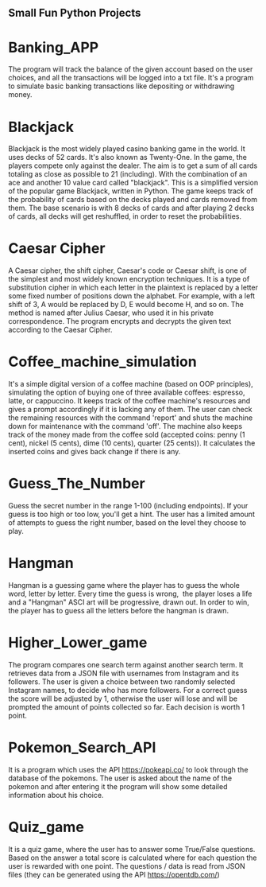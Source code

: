 ## Small Fun Python Projects


# Banking_APP
The program will track the balance of the given account based on the user choices,
and all the transactions will be logged into a txt file. It's a program to simulate basic banking transactions like depositing or withdrawing money.
  
# Blackjack
Blackjack is the most widely played casino banking game in the world. 
It uses decks of 52 cards. It's also known as Twenty-One. In the game, 
the players compete only against the dealer. The aim is to get a sum of all cards 
totaling as close as possible to 21 (including). With the combination of an ace and 
another 10 value card called "blackjack".
This is a simplified version of the popular game Blackjack, written in Python. 
The game keeps track of the probability of cards based on the decks played 
and cards removed from them. The base scenario is with 8 decks of cards and 
after playing 2 decks of cards, all decks will get reshuffled, in order to 
reset the probabilities.  

# Caesar Cipher
A Caesar cipher, the shift cipher, Caesar's code or Caesar shift, is one of the simplest and most widely known encryption techniques. It is a type of substitution cipher in which each letter in the plaintext is replaced by a letter some fixed number of positions down the alphabet. For example, with a left shift of 3, A would be replaced by D, E would become H, and so on. The method is named after Julius Caesar, who used it in his private correspondence. The program encrypts and decrypts the given text according to the Caesar Cipher. 

# Coffee_machine_simulation
It's a simple digital version of a coffee machine (based on OOP principles), simulating the option of buying one of three available coffees: espresso, latte, or cappuccino. It keeps track of the coffee machine's resources and gives a prompt accordingly if it is lacking any of them. The user can check the remaining resources with the command 'report' and shuts the machine down for maintenance with the command 'off'. The machine also keeps track of the money made from the coffee sold (accepted coins: penny (1 cent), nickel (5 cents), dime (10 cents), quarter (25 cents)). It calculates the inserted coins and gives back change if there is any.

# Guess_The_Number
Guess the secret number in the range 1-100 (including endpoints).
If your guess is too high or too low, you'll get a hint.
The user has a limited amount of attempts to guess the right number,
based on the level they choose to play.

# Hangman
Hangman is a guessing game where the player has to guess the whole word,
letter by letter. Every time the guess is wrong,  the player loses a life and 
a "Hangman" ASCI art will be progressive, drawn out. In order to win, the player 
has to guess all the letters before the hangman is drawn. 

# Higher_Lower_game
The program compares one search term against another search term. 
It retrieves data from a JSON file with usernames from Instagram and its followers. 
The user is given a choice between two randomly selected Instagram names, to decide who has more followers.
For a correct guess the score will be adjusted by 1, otherwise the user will lose 
and will be prompted the amount of points collected so far. Each decision is worth 1 point.
  
# Pokemon_Search_API
It is a program which uses the API https://pokeapi.co/ to look through the database of the pokemons. 
The user is asked about the name of the pokemon and after entering it the program will show some detailed information about his choice. 

# Quiz_game
It is a quiz game, where the user has to answer some True/False questions.
Based on the answer a total score is calculated where for each question the user
is rewarded with one point. 
The questions / data is read from JSON files (they can be generated using the API https://opentdb.com/)